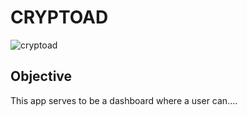 # CRYPTOAD

![cryptoad]("/assets/toad.png")

## Objective

This app serves to be a dashboard where a user can....
